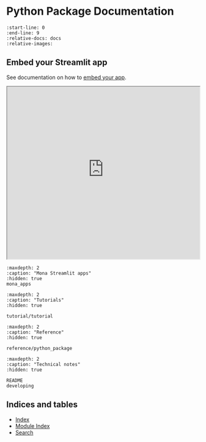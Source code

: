 # Python Package Documentation

```{include} ../README.md
:start-line: 0
:end-line: 9
:relative-docs: docs
:relative-images:
```

## Embed your Streamlit app

See documentation on how to 
[embed your app](https://docs.streamlit.io/deploy/streamlit-community-cloud/share-your-app/embed-your-app).

<iframe
  src="https://mona-demo-dev.streamlit.app?embed=true"
  style="height: 450px; width: 100%;"
></iframe>


```{toctree}
:maxdepth: 2
:caption: "Mona Streamlit apps"
:hidden: true
mona_apps
```

<!-- hidden toc trees for sidebar -->

```{toctree}
:maxdepth: 2
:caption: "Tutorials"
:hidden: true

tutorial/tutorial
```

```{toctree}
:maxdepth: 2
:caption: "Reference"
:hidden: true

reference/python_package
```

```{toctree}
:maxdepth: 2
:caption: "Technical notes"
:hidden: true

README
developing
```

## Indices and tables

- [Index](genindex)
- [Module Index](modindex)
- [Search](search)
